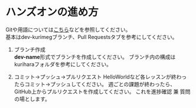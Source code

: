 # ハンズオンの進め方
Gitや用語については[こちら](https://qiita.com/nnahito/items/e546b27f73e7be131d4e)などを参照してください。  
基本はdev-kurimegブランチ、Pull Requestsタブを参考にしてください。

1. ブランチ作成  
**dev-name**形式でブランチを作成してください。
ブランチ内の構成はkuriharaフォルダを参考にしてください。

2. コミット→プッシュ→プルリクエスト
HelloWorldなど各レッスンが終わったらコミット→プッシュしてください。
週ごとの課題が終わったら、GitHub上からプルリクエストを作成してください。
これを進捗確認 兼 質問の場とします。




